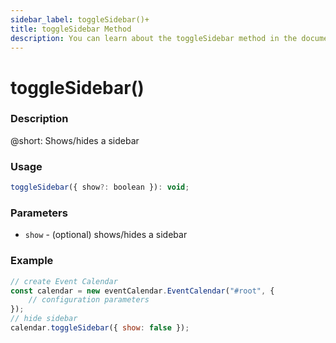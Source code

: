 ```yaml
---
sidebar_label: toggleSidebar()+
title: toggleSidebar Method
description: You can learn about the toggleSidebar method in the documentation of the DHTMLX JavaScript Event Calendar library. Browse developer guides and API reference, try out code examples and live demos, and download a free 30-day evaluation version of DHTMLX Event Calendar.
---
```


# toggleSidebar()

### Description

@short: Shows/hides a sidebar

### Usage

~~~jsx {}
toggleSidebar({ show?: boolean }): void;
~~~

### Parameters

- `show` - (optional) shows/hides a sidebar

### Example

~~~jsx {6}
// create Event Calendar
const calendar = new eventCalendar.EventCalendar("#root", {
	// configuration parameters
});
// hide sidebar
calendar.toggleSidebar({ show: false });
~~~